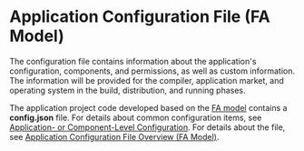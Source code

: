 # Application Configuration File (FA Model)

<!--Kit: Ability Kit-->
<!--Subsystem: Ability-->
<!--Owner: @wkljy-->
<!--Designer: @li-weifeng2024-->
<!--Tester: @lixueqing513-->
<!--Adviser: @huipeizi-->

The configuration file contains information about the application's configuration, components, and permissions, as well as custom information. The information will be provided for the compiler, application market, and operating system in the build, distribution, and running phases.

The application project code developed based on the [FA model](ability-terminology.md#fa-model) contains a **config.json** file. For details about common configuration items, see [Application- or Component-Level Configuration](application-component-configuration-fa.md). For details about the file, see [Application Configuration File Overview (FA Model)](../quick-start/application-configuration-file-overview-fa.md).
